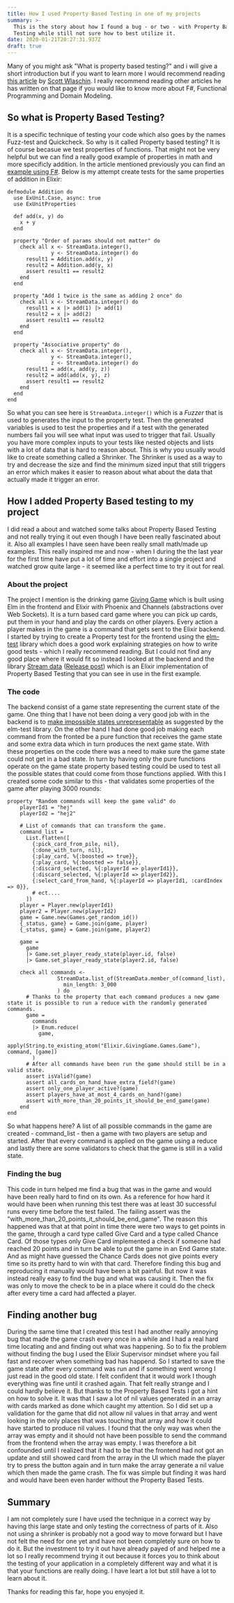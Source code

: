 ```yaml
---
title: How I used Property Based Testing in one of my projects
summary: >-
  This is the story about how I found a bug - or two - with Property Based
  Testing while still not sure how to best utilize it.
date: 2020-01-21T20:27:31.937Z
draft: true
---
```

Many of you might ask "What is property based testing?" and i will give a short introduction but if you want to learn more I would recommend reading [this article](https://fsharpforfunandprofit.com/posts/property-based-testing/) by [Scott Wlaschin](https://twitter.com/ScottWlaschin). I really recommend reading other articles he has written on that page if you would like to know more about F#, Functional Programming and Domain Modeling.

## So what is Property Based Testing?

It is a specific technique of testing your code which also goes by the names Fuzz-test and Quickcheck. So why is it called Property based testing? It is of course becasue we test properties of functions. That might not be very helpful but we can find a really good example of properties in math and more specificly addition. In the article mentioned previously you can find an [example using F#](https://fsharpforfunandprofit.com/posts/property-based-testing/#using-fscheck-to-test-the-addition-properties). Below is my attempt create tests for the same properties of addition in Elixir:

```
defmodule Addition do
  use ExUnit.Case, async: true
  use ExUnitProperties

  def add(x, y) do
    x + y
  end

  property "Order of params should not matter" do
    check all x <- StreamData.integer(),
              y <- StreamData.integer() do
      result1 = Addition.add(x, y)
      result2 = Addition.add(y, x)
      assert result1 == result2
    end
  end

  property "Add 1 twice is the same as adding 2 once" do
    check all x <- StreamData.integer() do
      result1 = x |> add(1) |> add(1)
      result2 = x |> add(2)
      assert result1 == result2
    end
  end

  property "Associative property" do
    check all x <- StreamData.integer(),
              y <- StreamData.integer(),
              z <- StreamData.integer() do
      result1 = add(x, add(y, z))
      result2 = add(add(x, y), z)
      assert result1 == result2
    end
  end
end
```

So what you can see here is `StreamData.integer()` which is a *Fuzzer* that is used to generates the input to the property test. Then the generated variables is used to test the properties and if a test with the generated numbers fail you will see what input was used to trigger that fail. Usually you have more complex inputs to your tests like nested objects and lists with a lot of data that is hard to reason about. This is why you usually would like to create something called a Shrinker. The Shrinker is used as a way to try and decrease the size and find the minimum sized input that still triggers an error which makes it easier to reason about what about the data that actually made it trigger an error.

## How I added Property Based testing to my project

I did read a about and watched some talks about Property Based Testing and not really trying it out even though I have been really fascinated about it. Also all examples I have seen have been really small math/made up examples. This really inspired me and now - when I during the the last year for the first time have put a lot of time and effort into a single project and watched grow quite large - it seemed like a perfect time to try it out for real.

### About the project

The project I mention is the drinking game [Giving Game](https://giving-game.se) which is built using Elm in the frontend and Elixir with Phoenix and Channels (abstractions over Web Sockets). It is a turn based card game where you can pick up cards, put them in your hand and play the cards on other players. Every action a player makes in the game is a command that gets sent to the Elixir backend. I started by trying to create a Property test for the frontend using the [elm-test](https://package.elm-lang.org/packages/elm-explorations/test/latest) library which does a good work explaining strategies on how to write good tests - which I really recommend reading. But I could not find any good place where it would fit so instead I looked at the backend and the library [Stream data](https://hexdocs.pm/stream_data/StreamData.html) ([Release post](https://elixir-lang.org/blog/2017/10/31/stream-data-property-based-testing-and-data-generation-for-elixir/)) which is an Elixir implementation of Property Based Testing that you can see in use in the first example.

### The code

The backend consist of a game state representing the current state of the game. One thing that I have not been doing a very good job with in the backend is to [make impossible states unrepresentable](https://www.youtube.com/watch?v=IcgmSRJHu_8) as suggested by the elm-test library. On the other hand I had done good job making each command from the fronted be a pure function that receives the game state and some extra data which in turn produces the next game state. With these properties on the code there was a need to make sure the game state could not get in a bad state. In turn by having only the pure functions operate on the game state property based testing could be used to test all the possible states that could come from those functions applied. With this I created some code similar to this - that validates some properties of the game after playing 3000 rounds:

```
property "Random commands will keep the game valid" do
    playerId1 = "hej"
    playerId2 = "hej2"

    # List of commands that can transform the game.
    command_list =
      List.flatten([
        {:pick_card_from_pile, nil},
        {:done_with_turn, nil},
        {:play_card, %{:boosted => true}},
        {:play_card, %{:boosted => false}},
        {:discard_selected, %{:playerId => playerId1}},
        {:discard_selected, %{:playerId => playerId2}},
        {:select_card_from_hand, %{:playerId => playerId1, :cardIndex => 0}},
        # ect....
      ])
    player = Player.new(playerId1)
    player2 = Player.new(playerId2)
    game = Game.new(Games.get_random_id())
    {_status, game} = Game.join(game, player)
    {_status, game} = Game.join(game, player2)

    game =
      game
      |> Game.set_player_ready_state(player.id, false)
      |> Game.set_player_ready_state(player2.id, false)

    check all commands <-
                StreamData.list_of(StreamData.member_of(command_list),
                  min_length: 3_000
                ) do
      # Thanks to the property that each command produces a new game state it is possible to run a reduce with the randomly generated commands.
      game =
        commands
        |> Enum.reduce(
          game,
          apply(String.to_existing_atom("Elixir.GivingGame.Games.Game"), command, [game])
        )
      # After all commands have been run the game should still be in a valid state.
      assert isValid?(game)
      assert all_cards_on_hand_have_extra_field?(game)
      assert only_one_player_active?(game)
      assert players_have_at_most_4_cards_on_hand?(game)
      assert with_more_than_20_points_it_should_be_end_game(game)
    end
end
```

So what happens here? A list of all possible commands in the game are created - command_list - then a game with two players are setup and started. After that every command is applied on the game using a reduce and lastly there are some validators to check that the game is still in a valid state.

### Finding the bug

This code in turn helped me find a bug that was in the game and would have been really hard to find on its own. As a reference for how hard it would have been when running this test there was at least 30 successful runs every time before the test failed. The failing assert was the "with_more_than_20_points_it_should_be_end_game". The reason this happened was that at that point in time there were two ways to get points in the game, through a card type called Give Card and a type called Chance Card. Of those types only Give Card implemented a check if someone had reached 20 points and in turn be able to put the game in an End Game state. And as might have guessed the Chance Cards does not give points every time so its pretty hard to win with that card. Therefore finding this bug and reproducing it manually would have been a bit painful. But now it was instead really easy to find the bug and what was causing it. Then the fix was only to move the check to be in a place where it could do the check after every time a card had affected a player.

## Finding another bug

During the same time that I created this test I had another really annoying bug that made the game crash every once in a while and I had a real hard time locating and and finding out what was happening. So to fix the problem without finding the bug I used the Elixir Supervisor mindset where you fail fast and recover when something bad has happend. So I started to save the game state after every command was run and if something went wrong I just read in the good old state. I felt confident that it would work I though everything was fine until it crashed again. That felt really strange and I could hardly believe it. But thanks to the Property Based Tests I got a hint on how to solve it. It was that I saw a lot of nil values generated in an array with cards marked as done which caught my attention. So I did set up a validation for the game that did not allow nil values in that array and went looking in the only places that was touching that array and how it could have started to produce nil values. I found that the only way was when the array was empty and it should not have been possible to send the command from the frontend when the array was empty. I was therefore a bit confounded until I realized that it had to be that the frontend had not got an update and still showed card from the array in the UI which made the player try to press the button again and in turn make the array generate a nil value which then made the game crash. The fix was simple but finding it was hard and would have been even harder without the Property Based Tests.

## Summary

I am not completely sure I have used the technique in a correct way by having this large state and only testing the correctness of parts of it. Also not using a shrinker is probably not a good way to move forward but I have not felt the need for one yet and have not been completely sure on how to do it. But the investment to try it out have already payed of and helped me a lot so I really recommend trying it out because it forces you to think about the testing of your application in a completely different way and what it is that your functions are really doing. I have leart a lot but still have a lot to learn about it.

Thanks for reading this far, hope you enyojed it.
